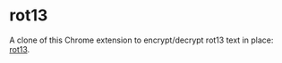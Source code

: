 # rot13
A clone of this Chrome extension to encrypt/decrypt rot13 text in place: [rot13](https://chrome.google.com/webstore/detail/rot13/bahejodllcomogcpgnidcdaiidfmhomh "Rot13").  
